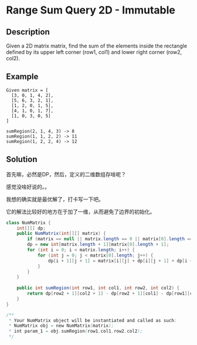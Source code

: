 # Range Sum Query 2D - Immutable

## Description

Given a 2D matrix matrix, find the sum of the elements inside the rectangle defined by its upper left corner \(row1, col1\) and lower right corner \(row2, col2\).

## Example

```text
Given matrix = [
  [3, 0, 1, 4, 2],
  [5, 6, 3, 2, 1],
  [1, 2, 0, 1, 5],
  [4, 1, 0, 1, 7],
  [1, 0, 3, 0, 5]
]

sumRegion(2, 1, 4, 3) -> 8
sumRegion(1, 1, 2, 2) -> 11
sumRegion(1, 2, 2, 4) -> 12
```

## Solution

首先嘛，必然是DP，然后，定义的二维数组存啥呢？

感觉没啥好说的。。

我想的确实就是最优解了，打卡写一下吧。

它的解法比较好的地方在于加了一维，从而避免了边界的初始化。

```java
class NumMatrix {
    int[][] dp;
    public NumMatrix(int[][] matrix) {
        if (matrix == null || matrix.length == 0 || matrix[0].length == 0) return;
        dp = new int[matrix.length + 1][matrix[0].length + 1];
        for (int i = 0; i < matrix.length; i++) {
            for (int j = 0; j < matrix[0].length; j++) {
                dp[i + 1][j + 1] = matrix[i][j] + dp[i][j + 1] + dp[i + 1][j] - dp[i][j];
            }
        }
    }
    
    public int sumRegion(int row1, int col1, int row2, int col2) {
        return dp[row2 + 1][col2 + 1] - dp[row2 + 1][col1] - dp[row1][col2 + 1] + dp[row1][col1];
    }
}

/**
 * Your NumMatrix object will be instantiated and called as such:
 * NumMatrix obj = new NumMatrix(matrix);
 * int param_1 = obj.sumRegion(row1,col1,row2,col2);
 */
```


